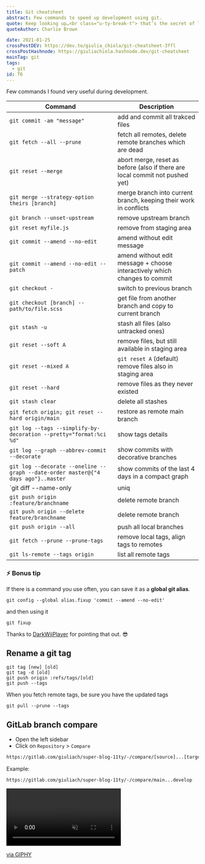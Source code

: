 ```yaml
---
title: Git cheatsheet
abstract: Few commands to speed up development using git.
quote: Keep looking up…<br class="u-ty-break-t"> that’s the secret of life
quoteAuthor: Charlie Brown

date: 2021-01-25
crossPostDEV: https://dev.to/giulia_chiola/git-cheatsheet-3ffl
crossPostHashnode: https://giuliachiola.hashnode.dev/git-cheatsheet
mainTag: git
tags:
  - git
id: T6
---
```


Few commands I found very useful during development.

| Command                                                                           | Description                                                                  |
|-----------------------------------------------------------------------------------|------------------------------------------------------------------------------|
| `git commit -am "message"`                                                        | add and commit all trakced files                                             |
| `git fetch --all --prune`                                                         | fetch all remotes, delete remote branches which are dead                     |
| `git reset --merge`                                                               | abort merge, reset as before (also if there are local commit not pushed yet) |
| `git merge --strategy-option theirs [branch]`                                     | merge branch into current branch, keeping their work in conflicts            |
| `git branch --unset-upstream`                                                     | remove upstream branch                                                       |
| `git reset myfile.js`                                                             | remove from staging area                                                     |
| `git commit --amend --no-edit`                                                    | amend without edit message                                                   |
| `git commit --amend --no-edit --patch`                                            | amend without edit message + choose interactively which changes to commit    |
| `git checkout -`                                                                  | switch to previous branch                                                    |
| `git checkout [branch] -- path/to/file.scss`                                      | get file from another branch and copy to current branch                      |
| `git stash -u`                                                                    | stash all files (also untracked ones)                                        |
| `git reset --soft A`                                                              | remove files, but still available in staging area                            |
| `git reset --mixed A`                                                             | `git reset A` (default) remove files also in staging area                    |
| `git reset --hard`                                                                | remove files as they never existed                                           |
| `git stash clear`                                                                 | delete all stashes                                                           |
| `git fetch origin; git reset --hard origin/main`                                  | restore as remote main branch                                                |
| `git log --tags --simplify-by-decoration --pretty="format:%ci %d"`                | show tags details                                                            |
| `git log --graph --abbrev-commit --decorate`                                      | show commits with decorative branches                                        |
| `git log --decorate --oneline --graph --date-order master@{"4 days ago"}..master` | show commits of the last 4 days in a compact graph                           |
| `git diff --name-only | uniq | xargs $EDITOR`                                     | open all modified files                                                     |
| `git push origin :feature/branchname`                                             | delete remote branch                                                         |
| `git push origin --delete feature/branchname`                                     | delete remote branch                                                         |
| `git push origin --all`                                                           | push all local branches                                                      |
| `git fetch --prune --prune-tags`                                                  | remove local tags, align tags to remotes                                     |
| `git ls-remote --tags origin`                                                     | list all remote tags                                                         |

### ⚡️ Bonus tip

If there is a command you use often, you can save it as a **global git alias**.

```shell
git config --global alias.fixup 'commit --amend --no-edit'
```

and then using it

```shell
git fixup
```

Thanks to [DarkWiiPlayer](https://dev.to/darkwiiplayer/comment/1ak6o) for pointing that out. 😎

## Rename a git tag

```shell
git tag [new] [old]
git tag -d [old]
git push origin :refs/tags/[old]
git push --tags
```

When you fetch remote tags, be sure you have the updated tags

```shell
git pull --prune --tags
```

## GitLab branch compare

- Open the left sidebar
- Click on `Repository` > `Compare`

```md
https://gitlab.com/giuliach/super-blog-11ty/-/compare/[source]...[target]
```

Example:

```md
https://gitlab.com/giuliach/super-blog-11ty/-/compare/main...develop
```

<div class="s-giphy s-giphy--small-d">
  <video autoplay loop muted playsinline>
    <source src="https://i.giphy.com/media/wTrXRamYhQzsY/giphy.mp4" type="video/mp4">
  </video>
  <p><a href="https://giphy.com/gifs/funny-wTrXRamYhQzsY">via GIPHY</a></p>
</div>

